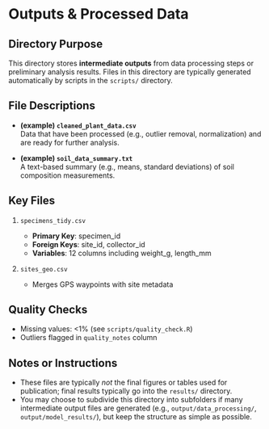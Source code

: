 # Outputs & Processed Data

## Directory Purpose
This directory stores **intermediate outputs** from data processing steps or preliminary analysis results. Files in this directory are typically generated automatically by scripts in the `scripts/` directory.

## File Descriptions
- **(example) `cleaned_plant_data.csv`**  
  Data that have been processed (e.g., outlier removal, normalization) and are ready for further analysis.  

- **(example) `soil_data_summary.txt`**  
  A text-based summary (e.g., means, standard deviations) of soil composition measurements.

## Key Files
1. `specimens_tidy.csv`  
   - **Primary Key**: specimen_id  
   - **Foreign Keys**: site_id, collector_id  
   - **Variables**: 12 columns including weight_g, length_mm  

2. `sites_geo.csv`  
   - Merges GPS waypoints with site metadata

## Quality Checks
- Missing values: <1% (see `scripts/quality_check.R`)
- Outliers flagged in `quality_notes` column



## Notes or Instructions
- These files are typically *not* the final figures or tables used for publication; final results typically go into the `results/` directory.  
- You may choose to subdivide this directory into subfolders if many intermediate output files are generated (e.g., `output/data_processing/`, `output/model_results/`), but keep the structure as simple as possible.
